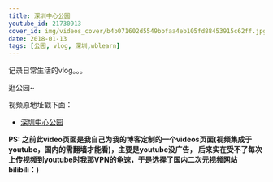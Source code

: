 ```yaml
---
title: 深圳中心公园
youtube_id: 21730913
cover_id: img/videos_cover/b4b071602d5549bbfaa4eb105fd88453915c62ff.jpg
date: 2018-01-13
tags: [公园, vlog, 深圳,wblearn]
---
```

记录日常生活的vlog。。。

逛公园~

视频原地址戳下面：

* [深圳中心公园](https://www.bilibili.com/video/av21730913)

**PS:	之前此video页面是我自己为我的博客定制的一个videos页面(视频集成于youtube，国内的需翻墙才能看)，主要是youtube没广告，
后来实在受不了每次上传视频到youtube时我那VPN的龟速，于是选择了国内二次元视频网站bilibili：)**
